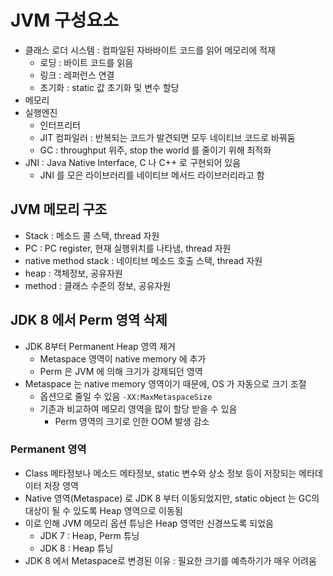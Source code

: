 # JVM 구성요소
- 클래스 로더 시스템 : 컴파일된 자바바이트 코드를 읽어 메모리에 적재
  - 로딩 : 바이트 코드를 읽음
  - 링크 : 레퍼런스 연결
  - 초기화 : static 값 초기화 및 변수 할당
- 메모리
- 실행엔진
  - 인터프리터
  - JIT 컴파일러 : 반복되는 코드가 발견되면 모두 네이티브 코드로 바꿔둠
  - GC : throughput 위주, stop the world 를 줄이기 위해 최적화
- JNI : Java Native Interface, C 나 C++ 로 구현되어 있음
  - JNI 를 모은 라이브러리를 네이티브 메서드 라이브러리라고 함

## JVM 메모리 구조
- Stack : 메소드 콜 스택, thread 자원
- PC : PC register, 현재 실행위치를 나타냄, thread 자원
- native method stack : 네이티브 메소드 호출 스택, thread 자원
- heap : 객체정보, 공유자원
- method : 클래스 수준의 정보, 공유자원

## JDK 8 에서 Perm 영역 삭제
- JDK 8부터 Permanent Heap 영역 제거
  - Metaspace 영역이 native memory 에 추가
  - Perm 은 JVM 에 의해 크기가 강제되던 영역
- Metaspace 는 native memory 영역이기 때문에, OS 가 자동으로 크기 조절
  - 옵션으로 줄일 수 있음 `-XX:MaxMetaspaceSize`
  - 기존과 비교하여 메모리 영역을 많이 할당 받을 수 있음
    - Perm 영역의 크기로 인한 OOM 발생 감소

### Permanent 영역
- Class 메타정보나 메소드 메타정보, static 변수와 상소 정보 등이 저장되는 메타데이터 저장 영역
- Native 영역(Metaspace) 로 JDK 8 부터 이동되었지만, static object 는 GC의 대상이 될 수 있도록 Heap 영역으로 이동됨
- 이로 인해 JVM 메모리 옵션 튜닝은 Heap 영역만 신경쓰도록 되었음
  - JDK 7 : Heap, Perm 튜닝
  - JDK 8 : Heap 튜닝
- JDK 8 에서 Metaspace로 변경된 이유 : 필요한 크기를 예측하기가 매우 어려움